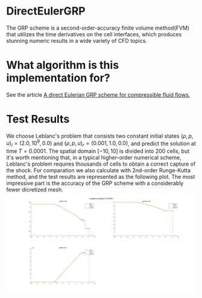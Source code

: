 # DirectEulerGRP
The GRP scheme is a second-order-accuracy finite volume method(FVM) that utilizes the time derivatives on the cell interfaces, which produces stunning numeric results in a wide variety of CFD topics.

# What algorithm is this implementation for?
See the article [A direct Eulerian GRP scheme for compressible fluid flows.](https://www.sciencedirect.com/science/article/abs/pii/S0021999106000581?via%3Dihub)

# Test Results
We choose Leblanc's problem that consists two constant initial states $(\rho,p,u)_l=(2.0, 10^9, 0.0)$ and $(\rho,p,u)_r=(0.001, 1.0, 0.0)$, and predict the solution at time $T=0.0001$. The spatial domain $[-10,10]$ is divided into 200 cells, but it's worth mentioning that, in a typical higher-order numerical scheme, Leblanc's problem requires thousands of cells to obtain a correct capture of the shock. For comparation we also calculate with 2nd-order Runge-Kutta method, and the test results are represented as the following plot. The most impressive part is the accuracy of the GRP scheme with a considerably fewer dicretized mesh.
![Leblanc's problem, GRP vs 2nd-order Runge-Kutta](https://github.com/Hangcil/DirectEulerGRP/blob/main/test.jpg)
